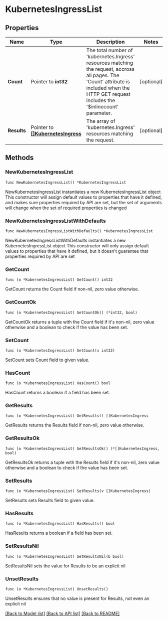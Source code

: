 # KubernetesIngressList

## Properties

Name | Type | Description | Notes
------------ | ------------- | ------------- | -------------
**Count** | Pointer to **int32** | The total number of &#39;kubernetes.Ingress&#39; resources matching the request, accross all pages. The &#39;Count&#39; attribute is included when the HTTP GET request includes the &#39;$inlinecount&#39; parameter. | [optional] 
**Results** | Pointer to [**[]KubernetesIngress**](KubernetesIngress.md) | The array of &#39;kubernetes.Ingress&#39; resources matching the request. | [optional] 

## Methods

### NewKubernetesIngressList

`func NewKubernetesIngressList() *KubernetesIngressList`

NewKubernetesIngressList instantiates a new KubernetesIngressList object
This constructor will assign default values to properties that have it defined,
and makes sure properties required by API are set, but the set of arguments
will change when the set of required properties is changed

### NewKubernetesIngressListWithDefaults

`func NewKubernetesIngressListWithDefaults() *KubernetesIngressList`

NewKubernetesIngressListWithDefaults instantiates a new KubernetesIngressList object
This constructor will only assign default values to properties that have it defined,
but it doesn't guarantee that properties required by API are set

### GetCount

`func (o *KubernetesIngressList) GetCount() int32`

GetCount returns the Count field if non-nil, zero value otherwise.

### GetCountOk

`func (o *KubernetesIngressList) GetCountOk() (*int32, bool)`

GetCountOk returns a tuple with the Count field if it's non-nil, zero value otherwise
and a boolean to check if the value has been set.

### SetCount

`func (o *KubernetesIngressList) SetCount(v int32)`

SetCount sets Count field to given value.

### HasCount

`func (o *KubernetesIngressList) HasCount() bool`

HasCount returns a boolean if a field has been set.

### GetResults

`func (o *KubernetesIngressList) GetResults() []KubernetesIngress`

GetResults returns the Results field if non-nil, zero value otherwise.

### GetResultsOk

`func (o *KubernetesIngressList) GetResultsOk() (*[]KubernetesIngress, bool)`

GetResultsOk returns a tuple with the Results field if it's non-nil, zero value otherwise
and a boolean to check if the value has been set.

### SetResults

`func (o *KubernetesIngressList) SetResults(v []KubernetesIngress)`

SetResults sets Results field to given value.

### HasResults

`func (o *KubernetesIngressList) HasResults() bool`

HasResults returns a boolean if a field has been set.

### SetResultsNil

`func (o *KubernetesIngressList) SetResultsNil(b bool)`

 SetResultsNil sets the value for Results to be an explicit nil

### UnsetResults
`func (o *KubernetesIngressList) UnsetResults()`

UnsetResults ensures that no value is present for Results, not even an explicit nil

[[Back to Model list]](../README.md#documentation-for-models) [[Back to API list]](../README.md#documentation-for-api-endpoints) [[Back to README]](../README.md)


